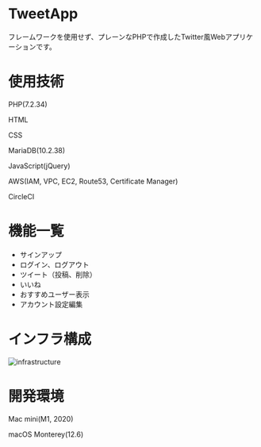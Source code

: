 # TweetApp
フレームワークを使用せず、プレーンなPHPで作成したTwitter風Webアプリケーションです。

# 使用技術
PHP(7.2.34)

HTML

CSS

MariaDB(10.2.38)

JavaScript(jQuery)

AWS(IAM, VPC, EC2, Route53, Certificate Manager)

CircleCI

# 機能一覧
- サインアップ
- ログイン、ログアウト
- ツイート（投稿、削除）
- いいね
- おすすめユーザー表示
- アカウント設定編集

# インフラ構成
![infrastructure](https://tweetapp.harukoz.com/assets/infrastructure.png)

# 開発環境
Mac mini(M1, 2020)

macOS Monterey(12.6) 
